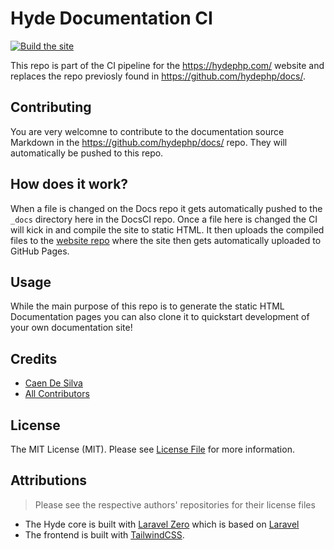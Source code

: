 # Hyde Documentation CI
[![Build the site](https://github.com/hydephp/DocsCI/actions/workflows/build.yml/badge.svg)](https://github.com/hydephp/DocsCI/actions/workflows/build.yml)

This repo is part of the CI pipeline for the https://hydephp.com/ website and replaces the repo previosly found in https://github.com/hydephp/docs/.

## Contributing

You are very welcomne to contribute to the documentation source Markdown in the https://github.com/hydephp/docs/ repo. They will automatically be pushed to this repo.

## How does it work?
When a file is changed on the Docs repo it gets automatically pushed to the `_docs` directory here in the DocsCI repo. Once a file here is changed the CI will kick in and compile the site to static HTML. It then uploads the compiled files to the [website repo](https://github.com/hydephp/hydephp.github.io) where the site then gets automatically uploaded to GitHub Pages.

## Usage

While the main purpose of this repo is to generate the static HTML Documentation pages you can also clone it to quickstart development of your own documentation site!

## Credits

-   [Caen De Silva](https://github.com/caendesilva)
-   [All Contributors](../../contributors)

## License

The MIT License (MIT). Please see [License File](LICENSE.md) for more information.

## Attributions
> Please see the respective authors' repositories for their license files

- The Hyde core is built with [Laravel Zero](https://laravel-zero.com/) which is based on [Laravel](https://laravel.com/)
- The frontend is built with [TailwindCSS](https://tailwindcss.com/).
